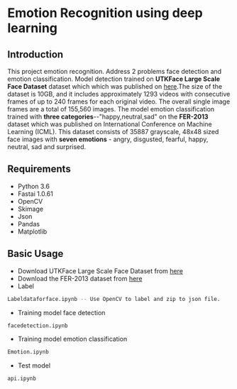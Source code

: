 # Emotion Recognition using deep learning

## Introduction

This project emotion recognition. Address 2 problems face detection and emotion classification. Model detection trained on **UTKFace Large Scale Face Dataset** dataset which which was published on [here](https://analyticsindiamag.com/10-face-datasets-to-start-facial-recognition-projects/).The size of the dataset is 10GB, and it includes approximately 1293 videos with consecutive frames of up to 240 frames for each original video. The overall single image frames are a total of 155,560 images. The model emotion classification trained with **three categories**--"happy,neutral,sad" on the **FER-2013** dataset which was published on International Conference on Machine Learning (ICML). This dataset consists of 35887 grayscale, 48x48 sized face images with **seven emotions** - angry, disgusted, fearful, happy, neutral, sad and surprised.
## Requirements

* Python 3.6
* Fastai 1.0.61
* OpenCV
* Skimage
* Json
* Pandas
* Matplotlib

## Basic Usage
  * Download UTKFace Large Scale Face Dataset from [here](https://drive.google.com/drive/folders/0BxYys69jI14kSVdWWllDMWhnN2c)
  * Download the FER-2013 dataset from [here](https://drive.google.com/file/d/1X60B-uR3NtqPd4oosdotpbDgy8KOfUdr/view?usp=sharing)
  * Label
  ```bash
  Labeldataforface.ipynb -- Use OpenCV to label and zip to json file.
  ```
  * Training model face detection
  ```bash
  facedetection.ipynb 
  ```
  * Training model emotion classification
  ```bash
  Emotion.ipynb
  ```
  * Test model
  ```bash
  api.ipynb
  ````
